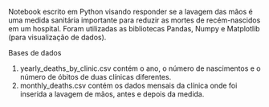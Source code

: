 Notebook escrito em Python visando responder se a lavagem das mãos é uma medida sanitária importante para reduzir as mortes de recém-nascidos em um hospital. Foram utilizadas as bibliotecas Pandas, Numpy e Matplotlib (para visualização de dados).

Bases de dados
1) yearly_deaths_by_clinic.csv contém o ano, o número de nascimentos e o número de óbitos de duas clínicas diferentes.
2) monthly_deaths.csv contém os dados mensais da clínica onde foi inserida a lavagem de mãos, antes e depois da medida.
